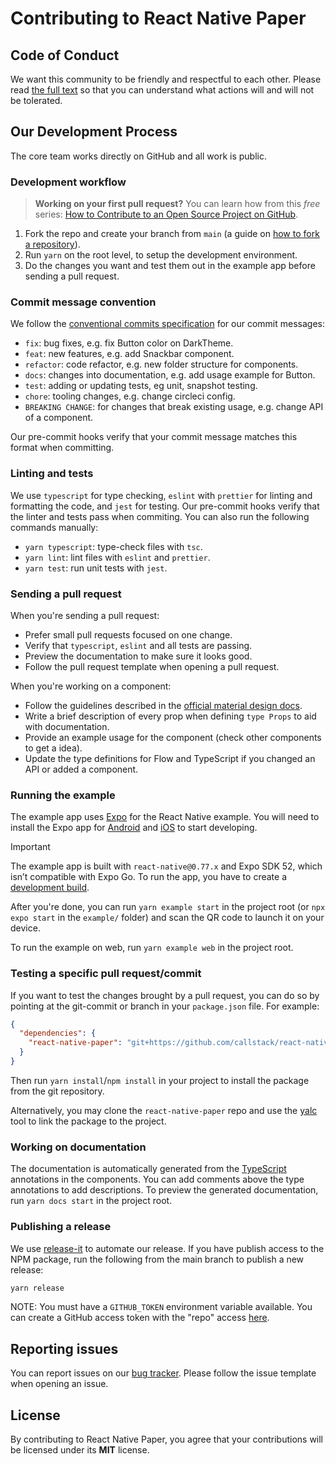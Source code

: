 # Contributing to React Native Paper

## Code of Conduct

We want this community to be friendly and respectful to each other. Please read [the full text](https://callstack.com/code-of-conduct/?utm_source=github.com&utm_medium=referral&utm_campaign=react-native-paper&utm_term=code-of-conduct) so that you can understand what actions will and will not be tolerated.

## Our Development Process

The core team works directly on GitHub and all work is public.

### Development workflow

> **Working on your first pull request?** You can learn how from this _free_ series: [How to Contribute to an Open Source Project on GitHub](https://egghead.io/courses/how-to-contribute-to-an-open-source-project-on-github).

1. Fork the repo and create your branch from `main` (a guide on [how to fork a repository](https://help.github.com/articles/fork-a-repo/)).
2. Run `yarn` on the root level, to setup the development environment.
3. Do the changes you want and test them out in the example app before sending a pull request.

### Commit message convention

We follow the [conventional commits specification](https://www.conventionalcommits.org/en) for our commit messages:

- `fix`: bug fixes, e.g. fix Button color on DarkTheme.
- `feat`: new features, e.g. add Snackbar component.
- `refactor`: code refactor, e.g. new folder structure for components.
- `docs`: changes into documentation, e.g. add usage example for Button.
- `test`: adding or updating tests, eg unit, snapshot testing.
- `chore`: tooling changes, e.g. change circleci config.
- `BREAKING CHANGE`: for changes that break existing usage, e.g. change API of a component.

Our pre-commit hooks verify that your commit message matches this format when committing.

### Linting and tests

We use `typescript` for type checking, `eslint` with `prettier` for linting and formatting the code, and `jest` for testing. Our pre-commit hooks verify that the linter and tests pass when commiting. You can also run the following commands manually:

- `yarn typescript`: type-check files with `tsc`.
- `yarn lint`: lint files with `eslint` and `prettier`.
- `yarn test`: run unit tests with `jest`.

### Sending a pull request

When you're sending a pull request:

- Prefer small pull requests focused on one change.
- Verify that `typescript`, `eslint` and all tests are passing.
- Preview the documentation to make sure it looks good.
- Follow the pull request template when opening a pull request.

When you're working on a component:

- Follow the guidelines described in the [official material design docs](https://material.io/guidelines/).
- Write a brief description of every prop when defining `type Props` to aid with documentation.
- Provide an example usage for the component (check other components to get a idea).
- Update the type definitions for Flow and TypeScript if you changed an API or added a component.

### Running the example

The example app uses [Expo](https://expo.dev/) for the React Native example. You will need to install the Expo app for [Android](https://play.google.com/store/apps/details?id=host.exp.exponent) and [iOS](https://itunes.apple.com/app/apple-store/id982107779) to start developing.

> [!IMPORTANT]  
> The example app is built with `react-native@0.77.x` and Expo SDK 52, which isn’t compatible with Expo Go. To run the app, you have to create a [development build](https://docs.expo.dev/develop/development-builds/create-a-build/).

After you're done, you can run `yarn example start` in the project root (or `npx expo start` in the `example/` folder) and scan the QR code to launch it on your device.

To run the example on web, run `yarn example web` in the project root.

### Testing a specific pull request/commit

If you want to test the changes brought by a pull request, you can do so by pointing at the git-commit or branch in your `package.json` file. For example:

```json
{
  "dependencies": {
    "react-native-paper": "git+https://github.com/callstack/react-native-paper.git#<commit-hash>",
  }
}
```

Then run `yarn install`/`npm install` in your project to install the package from the git repository.

Alternatively, you may clone the `react-native-paper` repo and use the [yalc](https://github.com/wclr/yalc) tool to link the package to the project.

### Working on documentation

The documentation is automatically generated from the [TypeScript](https://www.typescriptlang.org/) annotations in the components. You can add comments above the type annotations to add descriptions. To preview the generated documentation, run `yarn docs start` in the project root.

### Publishing a release

We use [release-it](https://github.com/webpro/release-it) to automate our release. If you have publish access to the NPM package, run the following from the main branch to publish a new release:

```sh
yarn release
```

NOTE: You must have a `GITHUB_TOKEN` environment variable available. You can create a GitHub access token with the "repo" access [here](https://github.com/settings/tokens).

## Reporting issues

You can report issues on our [bug tracker](https://github.com/callstack/react-native-paper/issues). Please follow the issue template when opening an issue.

## License

By contributing to React Native Paper, you agree that your contributions will be licensed under its **MIT** license.
